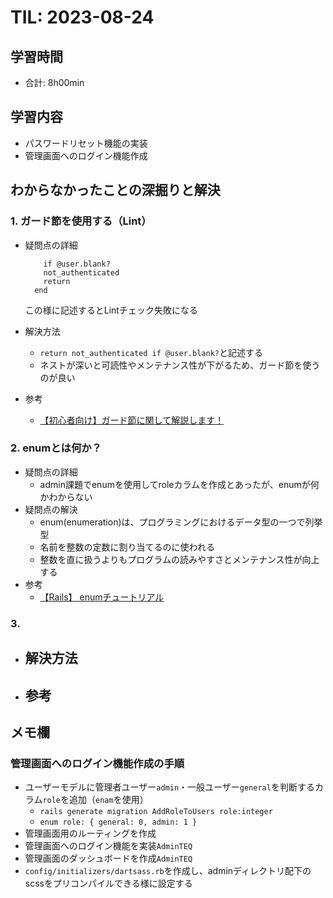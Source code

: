 # TIL: 2023-08-24

## 学習時間
- 合計: 8h00min

## 学習内容
- パスワードリセット機能の実装
- 管理画面へのログイン機能作成

## わからなかったことの深掘りと解決
### 1. ガード節を使用する（Lint）
- 疑問点の詳細
  ```
      if @user.blank?
      not_authenticated
      return
    end
  ```
  この様に記述するとLintチェック失敗になる
- 解決方法
  - `return not_authenticated if @user.blank?`と記述する
  - ネストが深いと可読性やメンテナンス性が下がるため、ガード節を使うのが良い

- 参考
  - [【初心者向け】ガード節に関して解説します！](https://ichi-station.com/%E3%82%AC%E3%83%BC%E3%83%89%E7%AF%80%E3%81%AB%E9%96%A2%E3%81%97%E3%81%A6/)
### 2. enumとは何か？
- 疑問点の詳細
  - admin課題でenumを使用してroleカラムを作成とあったが、enumが何かわからない
- 疑問点の解決
  - enum(enumeration)は、プログラミングにおけるデータ型の一つで列挙型
  - 名前を整数の定数に割り当てるのに使われる
  - 整数を直に扱うよりもプログラムの読みやすさとメンテナンス性が向上する
- 参考
  - [【Rails】 enumチュートリアル](https://pikawaka.com/rails/enum)
### 3. 
- 解決方法
  - 
- 参考
  - 

## メモ欄
### 管理画面へのログイン機能作成の手順
- ユーザーモデルに管理者ユーザー`admin`・一般ユーザー`general`を判断するカラム`role`を追加（`enam`を使用）  
  - `rails generate migration AddRoleToUsers role:integer`
  - `enum role: { general: 0, admin: 1 }`
- 管理画面用のルーティングを作成
- 管理画面へのログイン機能を実装`AdminTEQ`
- 管理画面のダッシュボードを作成`AdminTEQ`
- `config/initializers/dartsass.rb`を作成し、adminディレクトリ配下のscssをプリコンパイルできる様に設定する

